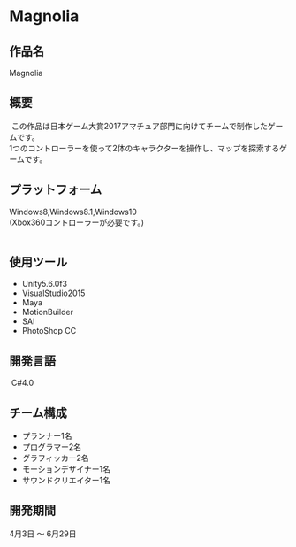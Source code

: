 # Magnolia  
  
## 作品名  
  Magnolia

## 概要  
  この作品は日本ゲーム大賞2017アマチュア部門に向けてチームで制作したゲームです。  
  1つのコントローラーを使って2体のキャラクターを操作し、マップを探索するゲームです。
  
## プラットフォーム  
  Windows8,Windows8.1,Windows10  
  (Xbox360コントローラーが必要です。)  
  
## 使用ツール
  * Unity5.6.0f3
  * VisualStudio2015
  * Maya
  * MotionBuilder
  * SAI
  * PhotoShop CC

## 開発言語
  C#4.0

## チーム構成
  * プランナー1名  
  * プログラマー2名  
  * グラフィッカー2名  
  * モーションデザイナー1名  
  * サウンドクリエイター1名  

## 開発期間
  4月3日 ～ 6月29日
